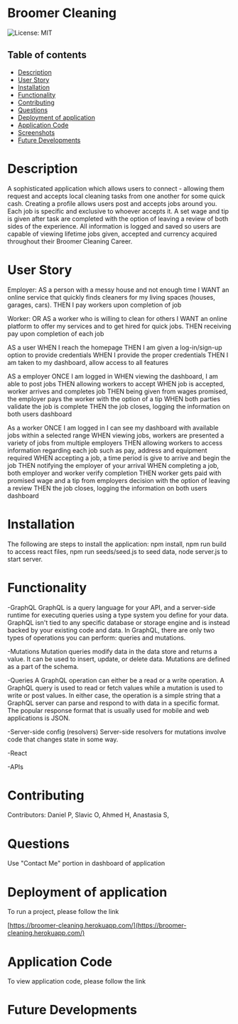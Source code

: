 # Broomer Cleaning

 ![License: MIT](https://img.shields.io/badge/License-MIT-yellow.svg)

  ## Table of contents
 * [Description](#GDescription)
 * [User Story](#User-Story)
 * [Installation](#Installation)
 * [Functionality](#Functionality)
 * [Contributing](#Contributing)
 * [Questions](#Questions)
 * [Deployment of application](#Deployment-of-application)
 * [Application Code](#Application-Code)
 * [Screenshots](#Screenshots)
 * [Future Developments](#Future-Developments)

# Description

 A sophisticated application which allows users to connect - allowing them request and accepts local cleaning tasks from one another for some quick cash. Creating a profile allows users post and accepts jobs around you. Each job is specific and  exclusive to whoever accepts it. A set wage and tip is given after task are completed with the option of leaving a review of both sides of the experience. All information is logged and saved so users are capable of viewing lifetime jobs given, accepted and currency acquired throughout their Broomer Cleaning Career.

# User Story

 Employer:
 AS a person with a messy house and not enough time
 I WANT an online service that quickly finds cleaners for my living spaces (houses, garages, cars).
 THEN I pay workers upon completion of job

 Worker:
 OR AS a worker who is willing to clean for others
 I WANT an online platform to offer my services and to get hired for quick jobs.
 THEN receiving pay upon completion of each job

 AS a user
 WHEN I reach the homepage
 THEN I am given a log-in/sign-up option to provide credentials
 WHEN I provide the proper credentials
 THEN I am taken to my dashboard, allow access to all features

 AS a employer
 ONCE I am logged in
 WHEN viewing the dashboard, I am able to post jobs
 THEN allowing workers to accept 
 WHEN job is accepted, worker arrives and completes job
 THEN being given from wages promised, the employer pays the worker with the option of a tip
 WHEN both parties validate the job is complete
 THEN the job closes, logging the information on both users dashboard

 As a worker
 ONCE I am logged in
 I can see my dashboard with available jobs within a selected range
 WHEN viewing jobs, workers are presented a variety of jobs from multiple employers
 THEN allowing workers to access information regarding each job such as pay, address and equipment required
 WHEN accepting a job, a time period is give to arrive and begin the job
 THEN notifying the employer of your arrival
 WHEN completing a job, both employer and worker verify completion 
 THEN worker gets paid with promised wage and a tip from employers decision with the option of leaving a review
 THEN the job closes, logging the information on both users dashboard


# Installation

 The following are steps to install the application: npm install, npm run build to access react files, npm run seeds/seed.js to seed data, node server.js to start server.

# Functionality

 -GraphQL
 GraphQL is a query language for your API, and a server-side runtime for executing queries using a type system you define for your data. GraphQL isn't tied to any specific database or storage engine and is instead backed by your existing code and data. In GraphQL, there are only two types of operations you can perform: queries and mutations.

 -Mutations
 Mutation queries modify data in the data store and returns a value. It can be used to insert, update, or delete data. Mutations are defined as a part of the schema.

 -Queries
 A GraphQL operation can either be a read or a write operation. A GraphQL query is used to read or fetch values while a mutation is used to write or post values. In either case, the operation is a simple string that a GraphQL server can parse and respond to with data in a specific format. The popular response format that is usually used for mobile and web applications is JSON.

 -Server-side config (resolvers)
 Server-side resolvers for mutations involve code that changes state in some way.

 -React

 -APIs
 
# Contributing

 Contributors: Daniel P, Slavic O, Ahmed H, Anastasia S, 


# Questions
 
 Use "Contact Me" portion in dashboard of application

# Deployment of application

  To run a project, please follow the link 

  [https://broomer-cleaning.herokuapp.com/](https://broomer-cleaning.herokuapp.com/)

# Application Code

  To view application code, please follow the link 

  []()

# Future Developments
 